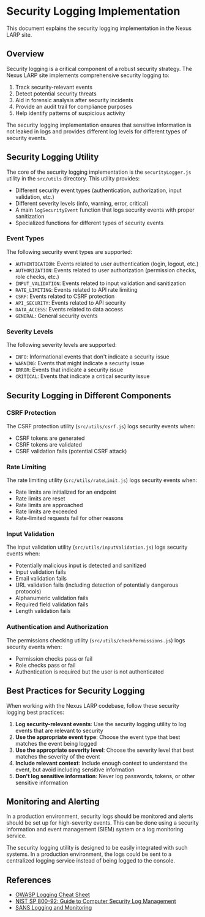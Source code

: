 ﻿# Security Logging Implementation

This document explains the security logging implementation in the Nexus LARP site.

## Overview

Security logging is a critical component of a robust security strategy. The Nexus LARP site implements comprehensive security logging to:

1. Track security-relevant events
2. Detect potential security threats
3. Aid in forensic analysis after security incidents
4. Provide an audit trail for compliance purposes
5. Help identify patterns of suspicious activity

The security logging implementation ensures that sensitive information is not leaked in logs and provides different log levels for different types of security events.

## Security Logging Utility

The core of the security logging implementation is the `securityLogger.js` utility in the `src/utils` directory. This utility provides:

- Different security event types (authentication, authorization, input validation, etc.)
- Different severity levels (info, warning, error, critical)
- A main `logSecurityEvent` function that logs security events with proper sanitization
- Specialized functions for different types of security events

### Event Types

The following security event types are supported:

- `AUTHENTICATION`: Events related to user authentication (login, logout, etc.)
- `AUTHORIZATION`: Events related to user authorization (permission checks, role checks, etc.)
- `INPUT_VALIDATION`: Events related to input validation and sanitization
- `RATE_LIMITING`: Events related to API rate limiting
- `CSRF`: Events related to CSRF protection
- `API_SECURITY`: Events related to API security
- `DATA_ACCESS`: Events related to data access
- `GENERAL`: General security events

### Severity Levels

The following severity levels are supported:

- `INFO`: Informational events that don't indicate a security issue
- `WARNING`: Events that might indicate a security issue
- `ERROR`: Events that indicate a security issue
- `CRITICAL`: Events that indicate a critical security issue

## Security Logging in Different Components

### CSRF Protection

The CSRF protection utility (`src/utils/csrf.js`) logs security events when:

- CSRF tokens are generated
- CSRF tokens are validated
- CSRF validation fails (potential CSRF attack)

### Rate Limiting

The rate limiting utility (`src/utils/rateLimit.js`) logs security events when:

- Rate limits are initialized for an endpoint
- Rate limits are reset
- Rate limits are approached
- Rate limits are exceeded
- Rate-limited requests fail for other reasons

### Input Validation

The input validation utility (`src/utils/inputValidation.js`) logs security events when:

- Potentially malicious input is detected and sanitized
- Input validation fails
- Email validation fails
- URL validation fails (including detection of potentially dangerous protocols)
- Alphanumeric validation fails
- Required field validation fails
- Length validation fails

### Authentication and Authorization

The permissions checking utility (`src/utils/checkPermissions.js`) logs security events when:

- Permission checks pass or fail
- Role checks pass or fail
- Authentication is required but the user is not authenticated

## Best Practices for Security Logging

When working with the Nexus LARP codebase, follow these security logging best practices:

1. **Log security-relevant events**: Use the security logging utility to log events that are relevant to security
2. **Use the appropriate event type**: Choose the event type that best matches the event being logged
3. **Use the appropriate severity level**: Choose the severity level that best matches the severity of the event
4. **Include relevant context**: Include enough context to understand the event, but avoid including sensitive information
5. **Don't log sensitive information**: Never log passwords, tokens, or other sensitive information

## Monitoring and Alerting

In a production environment, security logs should be monitored and alerts should be set up for high-severity events. This can be done using a security information and event management (SIEM) system or a log monitoring service.

The security logging utility is designed to be easily integrated with such systems. In a production environment, the logs could be sent to a centralized logging service instead of being logged to the console.

## References

- [OWASP Logging Cheat Sheet](https://cheatsheetseries.owasp.org/cheatsheets/Logging_Cheat_Sheet.html)
- [NIST SP 800-92: Guide to Computer Security Log Management](https://csrc.nist.gov/publications/detail/sp/800-92/final)
- [SANS Logging and Monitoring](https://www.sans.org/security-resources/policies/general/pdf/logging-and-monitoring)